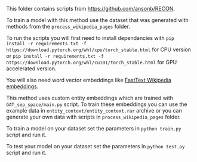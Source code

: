 This folder contains scripts from https://github.com/ansonb/RECON.

To train a model with this method use the dataset that was generated with methods from the `process_wikipedia_pages` folder.

To run the scripts you will first need to install dependancies with `pip install -r requirements.txt -f https://download.pytorch.org/whl/cpu/torch_stable.html`
for CPU version or `pip install -r requirements.txt -f https://download.pytorch.org/whl/cu101/torch_stable.html` for GPU accelerated version.

You will also need word vector embeddings like [FastText Wikipedia embeddings](https://fasttext.cc/docs/en/pretrained-vectors.html).

This method uses custom entity embeddings which are trained with `GAT_sep_space/main.py` script. To train these embeddings you can use the example data in 
`entity_context/entity_context.rar` archive or you can generate your own data with scripts in `process_wikipedia_pages` folder.

To train a model on your dataset set the parameters in `python train.py` script and run it.

To test your model on your dataset set the parameters in `python test.py` script and run it.